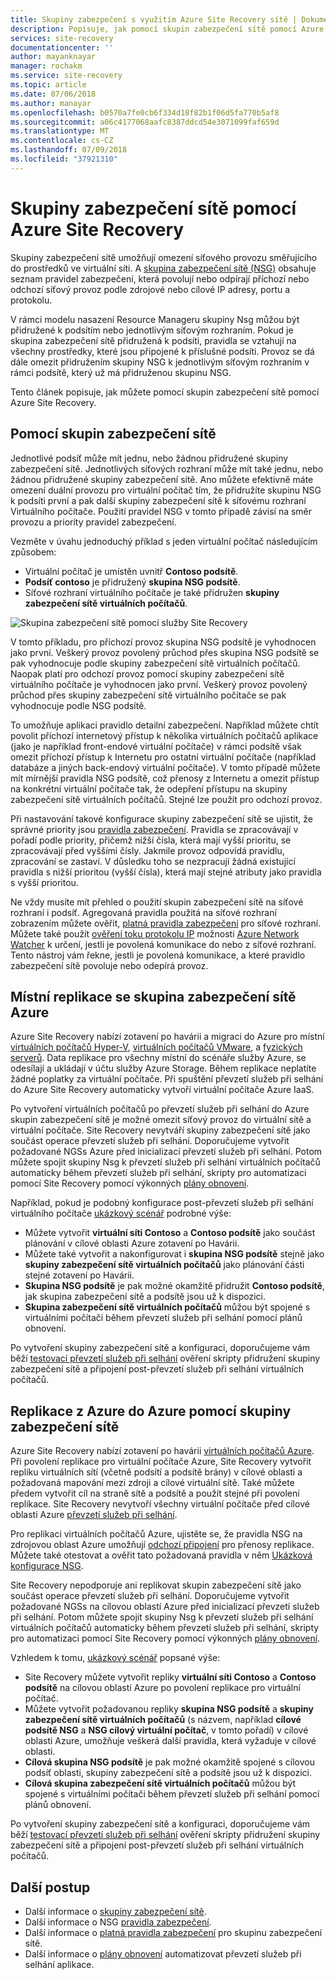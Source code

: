 ```yaml
---
title: Skupiny zabezpečení s využitím Azure Site Recovery sítě | Dokumentace Microsoftu
description: Popisuje, jak pomocí skupin zabezpečení sítě pomocí Azure Site Recovery pro zotavení po havárii a migrace
services: site-recovery
documentationcenter: ''
author: mayanknayar
manager: rochakm
ms.service: site-recovery
ms.topic: article
ms.date: 07/06/2018
ms.author: manayar
ms.openlocfilehash: b0570a7fe0cb6f334d18f82b1f06d5fa770b5af8
ms.sourcegitcommit: a06c4177068aafc8387ddcd54e3071099faf659d
ms.translationtype: MT
ms.contentlocale: cs-CZ
ms.lasthandoff: 07/09/2018
ms.locfileid: "37921310"
---
```

# <a name="network-security-groups-with-azure-site-recovery"></a>Skupiny zabezpečení sítě pomocí Azure Site Recovery

Skupiny zabezpečení sítě umožňují omezení síťového provozu směřujícího do prostředků ve virtuální síti. A [skupina zabezpečení sítě (NSG)](../virtual-network/security-overview.md#network-security-groups) obsahuje seznam pravidel zabezpečení, která povolují nebo odpírají příchozí nebo odchozí síťový provoz podle zdrojové nebo cílové IP adresy, portu a protokolu.

V rámci modelu nasazení Resource Manageru skupiny Nsg můžou být přidružené k podsítím nebo jednotlivým síťovým rozhraním. Pokud je skupina zabezpečení sítě přidružená k podsíti, pravidla se vztahují na všechny prostředky, které jsou připojené k příslušné podsíti. Provoz se dá dále omezit přidružením skupiny NSG k jednotlivým síťovým rozhraním v rámci podsítě, který už má přidruženou skupinu NSG.

Tento článek popisuje, jak můžete pomocí skupin zabezpečení sítě pomocí Azure Site Recovery.

## <a name="using-network-security-groups"></a>Pomocí skupin zabezpečení sítě

Jednotlivé podsíť může mít jednu, nebo žádnou přidružené skupiny zabezpečení sítě. Jednotlivých síťových rozhraní může mít také jednu, nebo žádnou přidružené skupiny zabezpečení sítě. Ano můžete efektivně máte omezení duální provozu pro virtuální počítač tím, že přidružíte skupinu NSG k podsíti první a pak další skupiny zabezpečení sítě k síťovému rozhraní Virtuálního počítače. Použití pravidel NSG v tomto případě závisí na směr provozu a priority pravidel zabezpečení.

Vezměte v úvahu jednoduchý příklad s jeden virtuální počítač následujícím způsobem:
-   Virtuální počítač je umístěn uvnitř **Contoso podsítě**.
-   **Podsíť contoso** je přidružený **skupina NSG podsítě**.
-   Síťové rozhraní virtuálního počítače je také přidružen **skupiny zabezpečení sítě virtuálních počítačů**.

![Skupina zabezpečení sítě pomocí služby Site Recovery](./media/concepts-network-security-group-with-site-recovery/site-recovery-with-network-security-group.png)

V tomto příkladu, pro příchozí provoz skupina NSG podsítě je vyhodnocen jako první. Veškerý provoz povolený průchod přes skupina NSG podsítě se pak vyhodnocuje podle skupiny zabezpečení sítě virtuálních počítačů. Naopak platí pro odchozí provoz pomocí skupiny zabezpečení sítě virtuálního počítače je vyhodnocen jako první. Veškerý provoz povolený průchod přes skupiny zabezpečení sítě virtuálního počítače se pak vyhodnocuje podle NSG podsítě.

To umožňuje aplikaci pravidlo detailní zabezpečení. Například můžete chtít povolit příchozí internetový přístup k několika virtuálních počítačů aplikace (jako je například front-endové virtuální počítače) v rámci podsítě však omezit příchozí přístup k Internetu pro ostatní virtuální počítače (například databáze a jiných back-endový virtuální počítače). V tomto případě můžete mít mírnější pravidla NSG podsítě, což přenosy z Internetu a omezit přístup na konkrétní virtuální počítače tak, že odepření přístupu na skupiny zabezpečení sítě virtuálních počítačů. Stejné lze použít pro odchozí provoz.

Při nastavování takové konfigurace skupiny zabezpečení sítě se ujistit, že správné priority jsou [pravidla zabezpečení](../virtual-network/security-overview.md#security-rules). Pravidla se zpracovávají v pořadí podle priority, přičemž nižší čísla, která mají vyšší prioritu, se zpracovávají před vyššími čísly. Jakmile provoz odpovídá pravidlu, zpracování se zastaví. V důsledku toho se nezpracují žádná existující pravidla s nižší prioritou (vyšší čísla), která mají stejné atributy jako pravidla s vyšší prioritou.

Ne vždy musíte mít přehled o použití skupin zabezpečení sítě na síťové rozhraní i podsíť. Agregovaná pravidla použitá na síťové rozhraní zobrazením můžete ověřit, [platná pravidla zabezpečení](../virtual-network/virtual-network-network-interface.md#view-effective-security-rules) pro síťové rozhraní. Můžete také použít [ověření toku protokolu IP](../network-watcher/diagnose-vm-network-traffic-filtering-problem.md) možnosti [Azure Network Watcher](../network-watcher/network-watcher-monitoring-overview.md) k určení, jestli je povolená komunikace do nebo z síťové rozhraní. Tento nástroj vám řekne, jestli je povolená komunikace, a které pravidlo zabezpečení sítě povoluje nebo odepírá provoz.

## <a name="on-premises-to-azure-replication-with-nsg"></a>Místní replikace se skupina zabezpečení sítě Azure

Azure Site Recovery nabízí zotavení po havárii a migraci do Azure pro místní [virtuálních počítačů Hyper-V](hyper-v-azure-architecture.md), [virtuálních počítačů VMware](vmware-azure-architecture.md), a [fyzických serverů](physical-azure-architecture.md). Data replikace pro všechny místní do scénáře služby Azure, se odesílají a ukládají v účtu služby Azure Storage. Během replikace neplatíte žádné poplatky za virtuální počítače. Při spuštění převzetí služeb při selhání do Azure Site Recovery automaticky vytvoří virtuální počítače Azure IaaS.

Po vytvoření virtuálních počítačů po převzetí služeb při selhání do Azure skupin zabezpečení sítě je možné omezit síťový provoz do virtuální sítě a virtuální počítače. Site Recovery nevytváří skupiny zabezpečení sítě jako součást operace převzetí služeb při selhání. Doporučujeme vytvořit požadované NGSs Azure před inicializací převzetí služeb při selhání. Potom můžete spojit skupiny Nsg k převzetí služeb při selhání virtuálních počítačů automaticky během převzetí služeb při selhání, skripty pro automatizaci pomocí Site Recovery pomocí výkonných [plány obnovení](site-recovery-create-recovery-plans.md).

Například, pokud je podobný konfigurace post-převzetí služeb při selhání virtuálního počítače [ukázkový scénář](concepts-network-security-group-with-site-recovery.md#using-network-security-groups) podrobné výše:
-   Můžete vytvořit **virtuální síti Contoso** a **Contoso podsítě** jako součást plánování v cílové oblasti Azure zotavení po Havárii.
-   Můžete také vytvořit a nakonfigurovat i **skupina NSG podsítě** stejně jako **skupiny zabezpečení sítě virtuálních počítačů** jako plánování části stejné zotavení po Havárii.
-   **Skupina NSG podsítě** je pak možné okamžitě přidružit **Contoso podsítě**, jak skupina zabezpečení sítě a podsítě jsou už k dispozici.
-   **Skupina zabezpečení sítě virtuálních počítačů** můžou být spojené s virtuálními počítači během převzetí služeb při selhání pomocí plánů obnovení.

Po vytvoření skupiny zabezpečení sítě a konfiguraci, doporučujeme vám běží [testovací převzetí služeb při selhání](site-recovery-test-failover-to-azure.md) ověření skripty přidružení skupiny zabezpečení sítě a připojení post-převzetí služeb při selhání virtuálních počítačů.

## <a name="azure-to-azure-replication-with-nsg"></a>Replikace z Azure do Azure pomocí skupiny zabezpečení sítě

Azure Site Recovery nabízí zotavení po havárii [virtuálních počítačů Azure](azure-to-azure-architecture.md). Při povolení replikace pro virtuální počítače Azure, Site Recovery vytvořit repliku virtuálních sítí (včetně podsítí a podsítě brány) v cílové oblasti a požadovaná mapování mezi zdroji a cílové virtuální sítě. Také můžete předem vytvořit cíl na straně sítě a podsítě a použít stejné při povolení replikace. Site Recovery nevytvoří všechny virtuální počítače před cílové oblasti Azure [převzetí služeb při selhání](azure-to-azure-tutorial-failover-failback.md).

Pro replikaci virtuálních počítačů Azure, ujistěte se, že pravidla NSG na zdrojovou oblast Azure umožňují [odchozí připojení](azure-to-azure-about-networking.md#outbound-connectivity-for-ip-address-ranges) pro přenosy replikace. Můžete také otestovat a ověřit tato požadovaná pravidla v něm [Ukázková konfigurace NSG](azure-to-azure-about-networking.md#example-nsg-configuration).

Site Recovery nepodporuje ani replikovat skupin zabezpečení sítě jako součást operace převzetí služeb při selhání. Doporučujeme vytvořit požadované NGSs na cílovou oblastí Azure před inicializací převzetí služeb při selhání. Potom můžete spojit skupiny Nsg k převzetí služeb při selhání virtuálních počítačů automaticky během převzetí služeb při selhání, skripty pro automatizaci pomocí Site Recovery pomocí výkonných [plány obnovení](site-recovery-create-recovery-plans.md).

Vzhledem k tomu, [ukázkový scénář](concepts-network-security-group-with-site-recovery.md#using-network-security-groups) popsané výše:
-   Site Recovery můžete vytvořit repliky **virtuální síti Contoso** a **Contoso podsítě** na cílovou oblastí Azure po povolení replikace pro virtuální počítač.
-   Můžete vytvořit požadovanou repliky **skupina NSG podsítě** a **skupiny zabezpečení sítě virtuálních počítačů** (s názvem, například **cílové podsítě NSG** a **NSG cílový virtuální počítač**, v tomto pořadí) v cílové oblasti Azure, umožňuje veškerá další pravidla, která vyžaduje v cílové oblasti.
-   **Cílová skupina NSG podsítě** je pak možné okamžitě spojené s cílovou podsíť oblasti, skupiny zabezpečení sítě a podsítě jsou už k dispozici.
-   **Cílová skupina zabezpečení sítě virtuálních počítačů** můžou být spojené s virtuálními počítači během převzetí služeb při selhání pomocí plánů obnovení.

Po vytvoření skupiny zabezpečení sítě a konfiguraci, doporučujeme vám běží [testovací převzetí služeb při selhání](azure-to-azure-tutorial-dr-drill.md) ověření skripty přidružení skupiny zabezpečení sítě a připojení post-převzetí služeb při selhání virtuálních počítačů.

## <a name="next-steps"></a>Další postup
-   Další informace o [skupiny zabezpečení sítě](../virtual-network/security-overview.md#network-security-groups).
-   Další informace o NSG [pravidla zabezpečení](../virtual-network/security-overview.md#security-rules).
-   Další informace o [platná pravidla zabezpečení](../virtual-network/diagnose-network-traffic-filter-problem.md) pro skupinu zabezpečení sítě.
-   Další informace o [plány obnovení](site-recovery-create-recovery-plans.md) automatizovat převzetí služeb při selhání aplikace.
